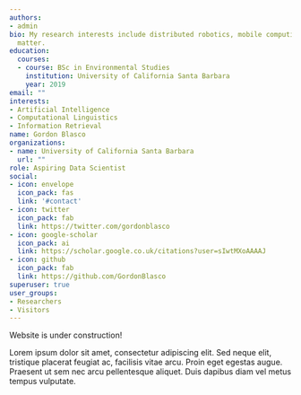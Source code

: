 ```yaml
---
authors:
- admin
bio: My research interests include distributed robotics, mobile computing and programmable
  matter.
education:
  courses:
  - course: BSc in Environmental Studies
    institution: University of California Santa Barbara
    year: 2019
email: ""
interests:
- Artificial Intelligence
- Computational Linguistics
- Information Retrieval
name: Gordon Blasco
organizations:
- name: University of California Santa Barbara
  url: ""
role: Aspiring Data Scientist
social:
- icon: envelope
  icon_pack: fas
  link: '#contact'
- icon: twitter
  icon_pack: fab
  link: https://twitter.com/gordonblasco
- icon: google-scholar
  icon_pack: ai
  link: https://scholar.google.co.uk/citations?user=sIwtMXoAAAAJ
- icon: github
  icon_pack: fab
  link: https://github.com/GordonBlasco
superuser: true
user_groups:
- Researchers
- Visitors
---
```


Website is under construction! 

Lorem ipsum dolor sit amet, consectetur adipiscing elit. Sed neque elit, tristique placerat feugiat ac, facilisis vitae arcu. Proin eget egestas augue. Praesent ut sem nec arcu pellentesque aliquet. Duis dapibus diam vel metus tempus vulputate. 
